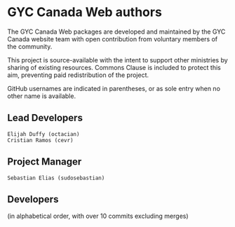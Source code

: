 # GYC Canada Web authors

The GYC Canada Web packages are developed and maintained by the GYC Canada
website team with open contribution from voluntary members of the community.

This project is source-available with the intent to support other ministries by
sharing of existing resources. Commons Clause is included to protect this aim,
preventing paid redistribution of the project.

GitHub usernames are indicated in parentheses, or as sole entry when no other
name is available.

## Lead Developers

```
Elijah Duffy (octacian)
Cristian Ramos (cevr)
```

## Project Manager

```
Sebastian Elias (sudosebastian)
```

## Developers

(in alphabetical order, with over 10 commits excluding merges)

```

```
